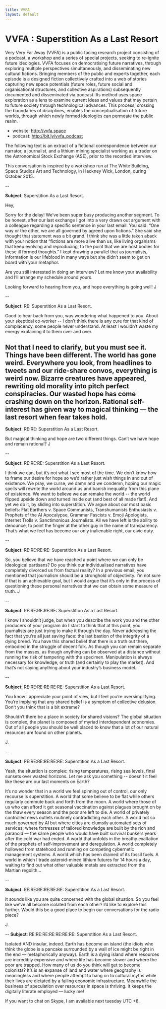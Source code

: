 ```yaml
---
title: VVFA
layout: default
---
```


# VVFA : Superstition As a Last Resort

Very Very Far Away (VVFA) is a public facing research project consisting of a podcast, a workshop and a series of special projects, seeking to re-ignite future ideologies. VVFA focuses on democratising future narratives, through exploring multiple perspectives simultaneously, and disseminating new cultural fictions. Bringing members of the public and experts together, each episode is a designed fiction collectively crafted into a web of stories capturing new space potentials (future roles, future social and organisational structures, and collective aspirations) subsequently documented and disseminated via podcast. 
Its method uses space exploration as a lens to examine current ideas and values that may pertain to future society through technological advances. 
This process, crossing the boundaries of disciplines, enables the conceptualisation of future worlds, through which newly formed ideologies can permeate the public realm.

+ website: http://vvfa.space
+ podcast: http://bit.ly/vvfa_podcast 

The following text is an extract of a fictional correspondence between our narrator, a journalist, and a lithium mining specialist working as a trader on the Astronomical Stock Exchange (ASE), prior to the recorded interview.

This conversation is inspired by a workshop run at The White Building, Space Studios Art and Technology, in Hackney Wick, London, during October 2015.
 
--

**Subject**: Superstition As a Last Resort.

Hey,

Sorry for the delay! We’ve been super busy producing another segment. To be honest, after our last exchange I got into a very drawn out argument with a colleague regarding a specific sentence in your last email. You said: “One way or the other, we are all governed by agreed upon fictions.” She said she thought that statement was a bit grand. I think she was a little taken aback with your notion that “fictions are more alive than us, like living organisms that keep evolving and reproducing, to the point that we are host bodies for these ill formed thoughts.” I kept drawing a parallel that as journalists, information is our lifeblood in many ways but she didn’t seem to get on board with your metaphor. 

Are you still interested in doing an interview? Let me know your availability and I’ll arrange my schedule around yours.

Looking forward to hearing from you, and hope everything is going well!
J

--

**Subject**: RE: Superstition As a Last Resort.

Good to hear back from you, was wondering what happened to you. About your skeptical co-worker -- I don’t think there is any cure for that kind of complacency, some people never understand. At least I wouldn’t waste my energy explaining it to them over and over.

Not that I need to clarify, but you must see it. Things have been different. The world has gone weird. Everywhere you look, from headlines to tweets and our ride-share convos, everything is weird now. Bizarre creatures have appeared, rewriting old morality into pitch perfect conspiracies. Our wasted hope has come crashing down on the horizon. Rational self-interest has given way to magical thinking — the last resort when fear takes hold. 
--

**Subject**: RE:RE: Superstition As a Last Resort.

But magical thinking and hope are two different things. Can’t we have hope and remain rational?
J

--

**Subject**: RE:RE:RE: Superstition As a Last Resort.

I think we can, but it’s not what I see most of the time. We don’t know how to frame our desire for hope so we’d rather just wish things in and out of existence. We pray, we curse, we damn and we condemn, hoping our magic spells will rewrite the world around us and banish inequality from this plane of existence. We want to believe we can remake the world -- the world flipped upside down and turned inside out (and best of all made flat!). And yet we do it, by sliding into superstition. We argue about our most basic beliefs: Flat Earthers v. Space Communists, Transhumanists Enthusiasts v. Prophets of the AI Apocalypse, Grammar Fascists v. Emoji Apologists, Internet Trolls v. Sanctimonious Journalists. All we have left is the ability to denounce, to point the finger at the other guy in the name of transparency. That’s what we feel has become our only inalienable right, our civic duty.

--

**Subject**: RE:RE:RE:RE: Superstition As a Last Resort.

So, you believe that we have reached a point where we can only be ideological partisans? Do you think our individualised narratives have completely divorced us from factual reality? 
In a previous email, you mentioned that journalism should be a stronghold of objectivity. I’m not sure if that is an achievable goal, but I would argue that it’s only in the process of questioning these personal narratives that we can obtain some measure of truth. 
J

--

**Subject**: RE:RE:RE:RE:RE: Superstition As a Last Resort.


I know I shouldn’t judge, but when you describe the work you and the other producers of your program do I start to think that at this point, you journalists are just trying to make it through the day. Never addressing the fact that you’re all just saving face: the last bastion of the integrity of a dying breed. You have this shared belief that there is a truth out there, embodied in the struggle of decent folk. As though you can remain separate from the masses, as though anything can be observed at a distance without running the risk of tampering with the specimen. Manipulation is always necessary for knowledge, or truth (and certainly to play the market). And that’s not saying anything about your industry’s business model...

--

**Subject**: RE:RE:RE:RE:RE:RE: Superstition As a Last Resort.

You know I appreciate your point of view, but I feel you’re oversimplifying. You’re implying that any shared belief is a symptom of collective delusion. Don’t you think that is a bit extreme?

Shouldn’t there be a place in society for shared visions? The global situation is complex, the planet is composed of myriad interdependent economies. Out of all people you should be well placed to know that a lot of our natural resources are found on other planets. 

J.

--

**Subject**: RE:RE:RE:RE:RE:RE: Superstition As a Last Resort.

Yeah, the situation is complex: rising temperatures, rising sea levels, final sunsets over wasted horizons. Let me ask you something -- doesn’t it feel like these are our last moments on Earth?

It’s no wonder that in a world we feel spinning out of control, our only recourse is superstition. A world that some believe to be flat while others regularly commute back and forth from the moon. A world where those of us who can afford it get seasonal vaccination against plagues brought on by the thaw every season and the poor are left to die. A world of privately controlled news outlets routinely contradicting each other. A world not so much governed by AI but where cities are clumsily automated sets of services; where fortresses of tailored knowledge are built by the rich and paranoid — the same people who would have built survival bunkers years after the cold war had ended. A world that unfolds in the breathy exaltation of the prophets of self-improvement and deregulation. A world completely hollowed from statehood and running on competing cybernetic management systems. A world which has been drained of its fossil fuels. A world in which I trade asteroid-mined lithium futures for 14 hours a day, waiting to find out what other valuable metals are extracted from the Martian regolith...

--

**Subject**: RE:RE:RE:RE:RE:RE: Superstition As a Last Resort.

It sounds like you are quite concerned with the global situation. So you feel like we’ve all become isolated from each other? I’d like to explore this further. Would this be a good place to begin our conversations for the radio piece?

J.

--
**Subject**: RE:RE:RE:RE:RE:RE:RE: Superstition As a Last Resort.

Isolated AND insular, indeed. Earth has become an island (the idiots who think the globe is a pancake surrounded by a wall of ice might be right in the end — metaphorically anyway). Earth is a dying island where resources are incredibly expensive and where life has become slower and where the poor are trapped. How many of us do you think will get to become colonists? It’s is an expanse of land and water where geography is meaningless and where people attempt to hang on to cultural myths while their lives are dictated by a failing economic infrastructure. Meanwhile the business of speculation over resources in space is thriving. It keeps the digitally literate employed — lucky me!

If you want to chat on Skype, I am available next tuesday UTC +8.

